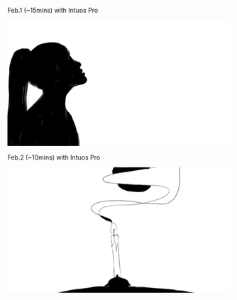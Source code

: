 Feb.1 (~15mins) with Intuos Pro

![Shadow](1.jpg)

Feb.2 (~10mins) with Intuos Pro

![Candle](2.jpg)

